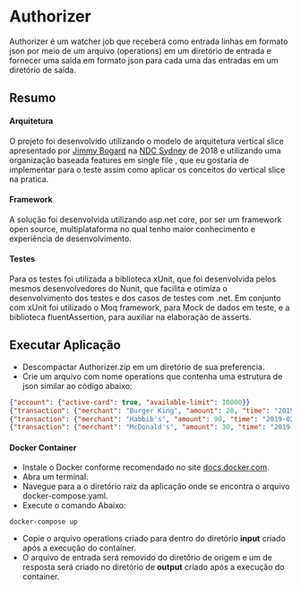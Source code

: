 # Authorizer

Authorizer é um watcher job que receberá como entrada linhas em formato json por meio de um arquivo (operations) em um diretório de entrada e fornecer uma saída em formato json para cada uma das entradas em um diretório de saída.

## Resumo

#### Arquitetura

O projeto foi desenvolvido utilizando o modelo de arquitetura vertical slice apresentado por [Jimmy Bogard](https://www.youtube.com/watch?v=SUiWfhAhgQw) na [NDC Sydney](https://ndcsydney.com/) de 2018 e utilizando uma organização baseada features em single file , que eu gostaria de implementar para o teste assim como aplicar os conceitos do vertical slice na pratica.

#### Framework

A solução foi desenvolvida utilizando asp.net core, por ser um framework open source, multiplataforma no qual tenho maior conhecimento e experiência de desenvolvimento.

#### Testes

Para os testes foi utilizada a biblioteca xUnit, que foi desenvolvida pelos mesmos desenvolvedores do Nunit, que facilita e otimiza o desenvolvimento dos testes e dos casos de testes com .net.
Em conjunto com xUnit foi utilizado o Moq framework, para Mock de dados em teste, e a biblioteca fluentAssertion, para auxiliar na elaboração de asserts.

## Executar Aplicação

- Descompactar Authorizer.zip em um diretório de sua preferencia.
- Crie um arquivo com nome operations que contenha uma estrutura de json similar ao código abaixo:

```json
{"account": {"active-card": true, "available-limit": 10000}}
{"transaction": {"merchant": "Burger King", "amount": 20, "time": "2019-02-13T10:00:00.000Z"}}
{"transaction": {"merchant": "Habbib's", "amount": 90, "time": "2019-02-13T11:00:00.000Z"}}
{"transaction": {"merchant": "McDonald's", "amount": 30, "time": "2019-02-13T12:00:00.000Z"}}
```

#### Docker Container

- Instale o Docker conforme recomendado no site [docs.docker.com](https://docs.docker.com/get-docker/).
- Abra um terminal.
- Navegue para a o diretório raiz da aplicação onde se encontra o arquivo docker-compose.yaml.
- Execute o comando Abaixo:

```docker
docker-compose up
```

- Copie o arquivo operations criado para dentro do diretório **input** criado após a execução do container.
- O arquivo de entrada será removido do diretório de origem e um de resposta será criado no diretório de **output** criado após a execução do container.
